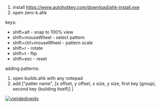 1. install https://www.autohotkey.com/download/ahk-install.exe
2. open zero-k.ahk

keys:
- shift+alt - snap to 100% view
- shift+mouseWheel - select pattern
- shift+ctrl+mouseWheel - pattern scale
- shift+r - rotate
- shift+t - flip
- shift+esc - reset

adding patterns:
1. open builds.ahk with any notepad
2. add
["patter name", [x offset, y offset, x size, y size, first key (group), second key (building itself)] ]

[![vieiidediveidv](https://i.ibb.co/9tSgF2r/sdfasdfasdfasdf.png)](https://youtu.be/evfDFXCL8JY)

